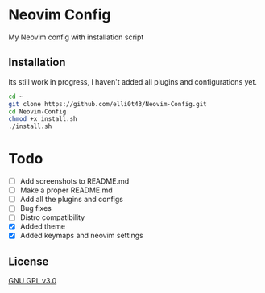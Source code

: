 # Neovim Config

My Neovim config with installation script

## Installation
Its still work in progress, I haven't added all plugins and configurations yet.
```bash
cd ~
git clone https://github.com/elli0t43/Neovim-Config.git
cd Neovim-Config
chmod +x install.sh
./install.sh
```

# Todo
- [ ] Add screenshots to README.md
- [ ] Make a proper README.md
- [ ] Add all the plugins and configs
- [ ] Bug fixes
- [ ] Distro compatibility
- [x] Added theme
- [x] Added keymaps and neovim settings 

## License
[GNU GPL v3.0](https://choosealicense.com/licenses/lgpl-3.0/)

